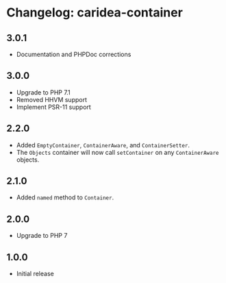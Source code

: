 # Changelog: caridea-container

## 3.0.1
* Documentation and PHPDoc corrections

## 3.0.0
* Upgrade to PHP 7.1
* Removed HHVM support
* Implement PSR-11 support

## 2.2.0
* Added `EmptyContainer`, `ContainerAware`, and `ContainerSetter`.
* The `Objects` container will now call `setContainer` on any `ContainerAware` objects.

## 2.1.0
* Added `named` method to `Container`.

## 2.0.0
* Upgrade to PHP 7

## 1.0.0
* Initial release

